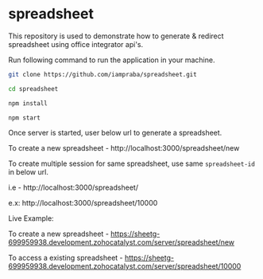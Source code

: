 # spreadsheet

This repository is used to demonstrate how to generate & redirect spreadsheet using office integrator api's.

Run following command to run the application in your machine.

```sh
git clone https://github.com/iampraba/spreadsheet.git
```

```sh
cd spreadsheet
```

```sh
npm install
```

```sh
npm start
```

Once server is started, user below url to generate a spreadsheet.

To create a new spreadsheet - http://localhost:3000/spreadsheet/new

To create multiple session for same spreadsheet, use same `spreadsheet-id` in below url. 

i.e - http://localhost:3000/spreadsheet/<spreadsheet-id> 

e.x: http://localhost:3000/spreadsheet/10000

Live Example: 

To create a new spreadsheet - https://sheetg-699959938.development.zohocatalyst.com/server/spreadsheet/new

To access a existing spreadsheet - https://sheetg-699959938.development.zohocatalyst.com/server/spreadsheet/10000
